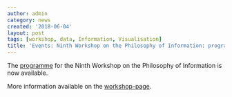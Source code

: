 ```yaml
---
author: admin
category: news
created: '2018-06-04'
layout: post
tags: [workshop, data, Information, Visualisation]
title: 'Events: Ninth Workshop on the Philosophy of Information: programme announced'
---
```

The [programme](/workshops/wpi9/program) for the
Ninth Workshop on the Philosophy of Information is now available.

More information available on the [workshop-page](/workshops/wpi9/).

